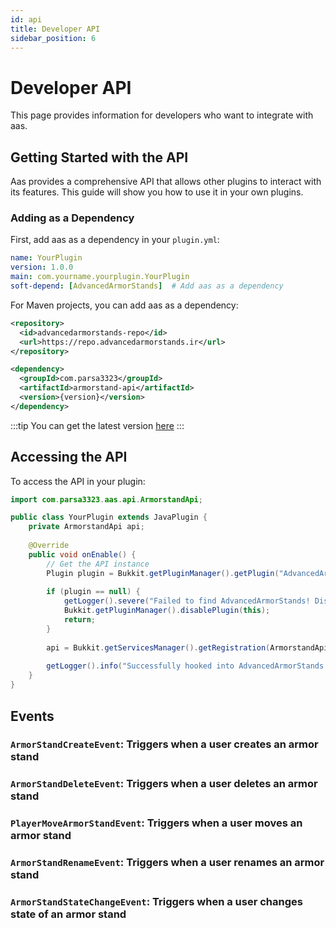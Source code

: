 ```yaml
---
id: api
title: Developer API
sidebar_position: 6
---
```


# Developer API

This page provides information for developers who want to integrate with aas.

## Getting Started with the API

Aas provides a comprehensive API that allows other plugins to interact with its features. This guide will show you how to use it in your own plugins.

### Adding as a Dependency

First, add aas as a dependency in your `plugin.yml`:

```yaml
name: YourPlugin
version: 1.0.0
main: com.yourname.yourplugin.YourPlugin
soft-depend: [AdvancedArmorStands]  # Add aas as a dependency
```

For Maven projects, you can add aas as a dependency:

```xml
<repository>
  <id>advancedarmorstands-repo</id>
  <url>https://repo.advancedarmorstands.ir</url>
</repository>

<dependency>
  <groupId>com.parsa3323</groupId>
  <artifactId>armorstand-api</artifactId>
  <version>{version}</version>
</dependency>
```
:::tip
You can get the latest version [here](https://github.com/Parsa3323/AdvancedArmorStands/tags)
:::

## Accessing the API

To access the API in your plugin:

```java
import com.parsa3323.aas.api.ArmorstandApi;

public class YourPlugin extends JavaPlugin {
    private ArmorstandApi api;
    
    @Override
    public void onEnable() {
        // Get the API instance
        Plugin plugin = Bukkit.getPluginManager().getPlugin("AdvancedArmorStands");
        
        if (plugin == null) {
            getLogger().severe("Failed to find AdvancedArmorStands! Disabling...");
            Bukkit.getPluginManager().disablePlugin(this);
            return;
        }
        
        api = Bukkit.getServicesManager().getRegistration(ArmorstandApi.class).getProvider();
        
        getLogger().info("Successfully hooked into AdvancedArmorStands API!");
    }
}
```


## Events

### `ArmorStandCreateEvent`: Triggers when a user creates an armor stand

### `ArmorStandDeleteEvent`: Triggers when a user deletes an armor stand

### `PlayerMoveArmorStandEvent`: Triggers when a user moves an armor stand

### `ArmorStandRenameEvent`: Triggers when a user renames an armor stand

### `ArmorStandStateChangeEvent`: Triggers when a user changes state of an armor stand
